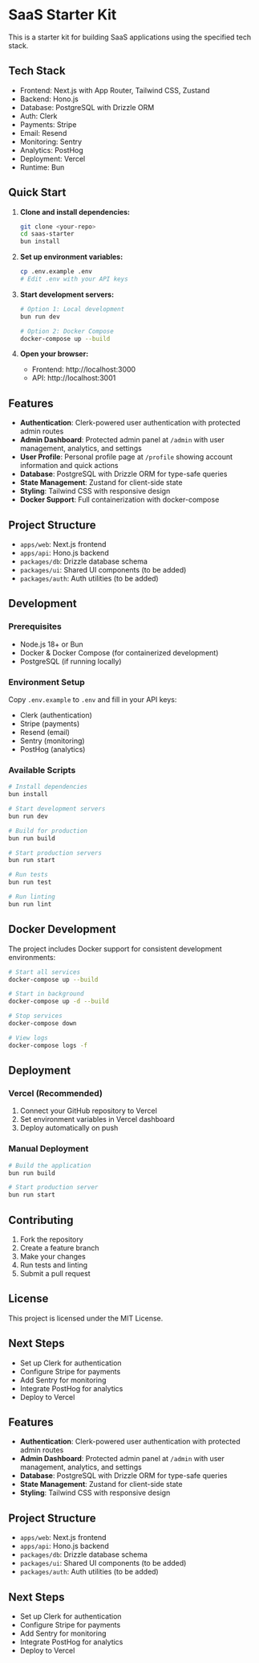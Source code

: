 # SaaS Starter Kit

This is a starter kit for building SaaS applications using the specified tech stack.

## Tech Stack

- Frontend: Next.js with App Router, Tailwind CSS, Zustand
- Backend: Hono.js
- Database: PostgreSQL with Drizzle ORM
- Auth: Clerk
- Payments: Stripe
- Email: Resend
- Monitoring: Sentry
- Analytics: PostHog
- Deployment: Vercel
- Runtime: Bun

## Quick Start

1. **Clone and install dependencies:**
   ```bash
   git clone <your-repo>
   cd saas-starter
   bun install
   ```

2. **Set up environment variables:**
   ```bash
   cp .env.example .env
   # Edit .env with your API keys
   ```

3. **Start development servers:**
   ```bash
   # Option 1: Local development
   bun run dev

   # Option 2: Docker Compose
   docker-compose up --build
   ```

4. **Open your browser:**
   - Frontend: http://localhost:3000
   - API: http://localhost:3001

## Features

- **Authentication**: Clerk-powered user authentication with protected admin routes
- **Admin Dashboard**: Protected admin panel at `/admin` with user management, analytics, and settings
- **User Profile**: Personal profile page at `/profile` showing account information and quick actions
- **Database**: PostgreSQL with Drizzle ORM for type-safe queries
- **State Management**: Zustand for client-side state
- **Styling**: Tailwind CSS with responsive design
- **Docker Support**: Full containerization with docker-compose

## Project Structure

- `apps/web`: Next.js frontend
- `apps/api`: Hono.js backend
- `packages/db`: Drizzle database schema
- `packages/ui`: Shared UI components (to be added)
- `packages/auth`: Auth utilities (to be added)

## Development

### Prerequisites
- Node.js 18+ or Bun
- Docker & Docker Compose (for containerized development)
- PostgreSQL (if running locally)

### Environment Setup
Copy `.env.example` to `.env` and fill in your API keys:
- Clerk (authentication)
- Stripe (payments)
- Resend (email)
- Sentry (monitoring)
- PostHog (analytics)

### Available Scripts
```bash
# Install dependencies
bun install

# Start development servers
bun run dev

# Build for production
bun run build

# Start production servers
bun run start

# Run tests
bun run test

# Run linting
bun run lint
```

## Docker Development

The project includes Docker support for consistent development environments:

```bash
# Start all services
docker-compose up --build

# Start in background
docker-compose up -d --build

# Stop services
docker-compose down

# View logs
docker-compose logs -f
```

## Deployment

### Vercel (Recommended)
1. Connect your GitHub repository to Vercel
2. Set environment variables in Vercel dashboard
3. Deploy automatically on push

### Manual Deployment
```bash
# Build the application
bun run build

# Start production server
bun run start
```

## Contributing

1. Fork the repository
2. Create a feature branch
3. Make your changes
4. Run tests and linting
5. Submit a pull request

## License

This project is licensed under the MIT License.

## Next Steps

- Set up Clerk for authentication
- Configure Stripe for payments
- Add Sentry for monitoring
- Integrate PostHog for analytics
- Deploy to Vercel

## Features

- **Authentication**: Clerk-powered user authentication with protected admin routes
- **Admin Dashboard**: Protected admin panel at `/admin` with user management, analytics, and settings
- **Database**: PostgreSQL with Drizzle ORM for type-safe queries
- **State Management**: Zustand for client-side state
- **Styling**: Tailwind CSS with responsive design

## Project Structure

- `apps/web`: Next.js frontend
- `apps/api`: Hono.js backend
- `packages/db`: Drizzle database schema
- `packages/ui`: Shared UI components (to be added)
- `packages/auth`: Auth utilities (to be added)

## Next Steps

- Set up Clerk for authentication
- Configure Stripe for payments
- Add Sentry for monitoring
- Integrate PostHog for analytics
- Deploy to Vercel
